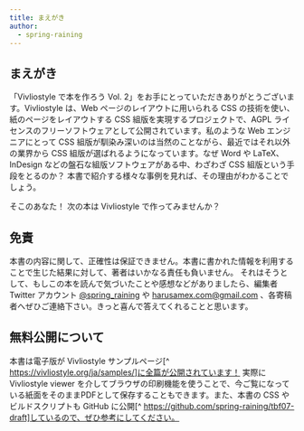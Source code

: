 ```yaml
---
title: まえがき
author:
  - spring-raining
---
```


## まえがき

「Vivliostyle で本を作ろう Vol. 2」をお手にとっていただきありがとうございます。Vivliostyle は、Web ページのレイアウトに用いられる CSS の技術を使い、紙のページをレイアウトする CSS 組版を実現するプロジェクトで、AGPL ライセンスのフリーソフトウェアとして公開されています。私のような Web エンジニアにとって CSS 組版が馴染み深いのは当然のことながら、最近ではそれ以外の業界から CSS 組版が選ばれるようになっています。なぜ Word や LaTeX、InDesign などの盤石な組版ソフトウェアがある中、わざわざ CSS 組版という手段をとるのか？ 本書で紹介する様々な事例を見れば、その理由がわかることでしょう。

そこのあなた！ 次の本は Vivliostyle で作ってみませんか？

## 免責

本書の内容に関して、正確性は保証できません。本書に書かれた情報を利用することで生じた結果に対して、著者はいかなる責任も負いません。
それはそうとして、もしこの本を読んで気づいたことや感想などがありましたら、編集者 Twitter アカウント [@spring_raining](https://twetter.com/spring_raining) や [harusamex.com@gmail.com](mailto:harusamex.com@gmail.com) 、各寄稿者へぜひご連絡下さい。きっと喜んで答えてくれることと思います。

## 無料公開について

本書は電子版が Vivliostyle サンプルページ[^ https://vivliostyle.org/ja/samples/]に全篇が公開されています！ 実際に Vivliostyle viewer を介してブラウザの印刷機能を使うことで、今ご覧になっている紙面をそのままPDFとして保存することもできます。また、本書の CSS やビルドスクリプトも GitHub に公開[^ https://github.com/spring-raining/tbf07-draft]しているので、ぜひ参考にしてください。
